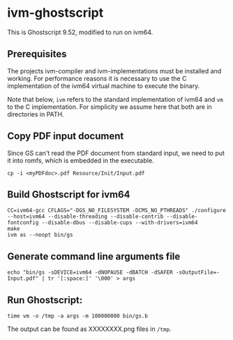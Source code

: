 # ivm-ghostscript
This is Ghostscript 9.52, modified to run on ivm64.

## Prerequisites
The projects ivm-compiler and ivm-implementations must be installed and working. For performance reasons it is necessary to use the C implementation of the ivm64 virtual machine to execute the binary.

Note that below, `ivm` refers to the standard implementation of ivm64 and `vm` to the C implementation. For simplicity we assume here that both are in directories in PATH.

## Copy PDF input document
Since GS can't read the PDF document from standard input, we need to put it into romfs, which is embedded in the executable.

    cp -i <myPDFdoc>.pdf Resource/Init/Input.pdf

## Build Ghostscript for ivm64
    CC=ivm64-gcc CFLAGS="-DGS_NO_FILESYSTEM -DCMS_NO_PTHREADS" ./configure --host=ivm64 --disable-threading --disable-contrib --disable-fontconfig --disable-dbus --disable-cups --with-drivers=ivm64
    make
    ivm as --noopt bin/gs

## Generate command line arguments file
    echo "bin/gs -sDEVICE=ivm64 -dNOPAUSE -dBATCH -dSAFER -sOutputFile=- Input.pdf" | tr '[:space:]' '\000' > args

## Run Ghostscript:
    time vm -o /tmp -a args -m 100000000 bin/gs.b

The output can be found as XXXXXXXX.png files in `/tmp`.
